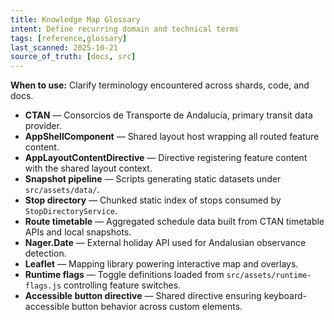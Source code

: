 ```yaml
---
title: Knowledge Map Glossary
intent: Define recurring domain and technical terms
tags: [reference,glossary]
last_scanned: 2025-10-21
source_of_truth: [docs, src]
---
```

**When to use:** Clarify terminology encountered across shards, code, and docs.

- **CTAN** — Consorcios de Transporte de Andalucía, primary transit data provider.
- **AppShellComponent** — Shared layout host wrapping all routed feature content.
- **AppLayoutContentDirective** — Directive registering feature content with the shared layout context.
- **Snapshot pipeline** — Scripts generating static datasets under `src/assets/data/`.
- **Stop directory** — Chunked static index of stops consumed by `StopDirectoryService`.
- **Route timetable** — Aggregated schedule data built from CTAN timetable APIs and local snapshots.
- **Nager.Date** — External holiday API used for Andalusian observance detection.
- **Leaflet** — Mapping library powering interactive map and overlays.
- **Runtime flags** — Toggle definitions loaded from `src/assets/runtime-flags.js` controlling feature switches.
- **Accessible button directive** — Shared directive ensuring keyboard-accessible button behavior across custom elements.
